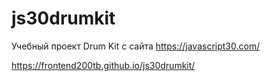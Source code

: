 # js30drumkit
Учебный проект Drum Kit с сайта https://javascript30.com/ 

https://frontend200tb.github.io/js30drumkit/

